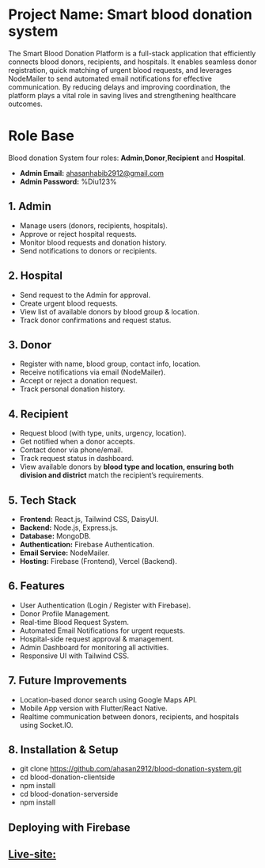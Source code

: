 # Project Name: Smart blood donation system
The Smart Blood Donation Platform is a full-stack application that efficiently connects blood donors, recipients, and hospitals. It enables seamless donor registration, quick matching of urgent blood requests, and leverages NodeMailer to send automated email notifications for effective communication. By reducing delays and improving coordination, the platform plays a vital role in saving lives and strengthening healthcare outcomes.
# Role Base
Blood donation System four roles: **Admin**,**Donor**,**Recipient** and **Hospital**.
- **Admin Email:** ahasanhabib2912@gmail.com
- **Admin Password:** %Diu123%

## 1. Admin
- Manage users (donors, recipients, hospitals).
- Approve or reject hospital requests.
- Monitor blood requests and donation history.
- Send notifications to donors or recipients.

## 2. Hospital
- Send request to the Admin for approval.
- Create urgent blood requests.
- View list of available donors by blood group & location.
- Track donor confirmations and request status.

## 3. Donor
- Register with name, blood group, contact info, location.
- Receive notifications via email (NodeMailer).
- Accept or reject a donation request.
- Track personal donation history.

## 4. Recipient
- Request blood (with type, units, urgency, location).
- Get notified when a donor accepts.
- Contact donor via phone/email.
- Track request status in dashboard.
- View available donors by **blood type and location, ensuring both division and district** match the recipient’s requirements.

## 5. Tech Stack
- **Frontend:** React.js, Tailwind CSS, DaisyUI.
- **Backend:** Node.js, Express.js.
- **Database:** MongoDB.
- **Authentication:** Firebase Authentication.
- **Email Service:** NodeMailer.
- **Hosting:** Firebase (Frontend), Vercel (Backend).

## 6. Features
- User Authentication (Login / Register with Firebase).
- Donor Profile Management.
- Real-time Blood Request System.
- Automated Email Notifications for urgent requests.
- Hospital-side request approval & management.
- Admin Dashboard for monitoring all activities.
- Responsive UI with Tailwind CSS.

## 7. Future Improvements
- Location-based donor search using Google Maps API.
- Mobile App version with Flutter/React Native.
- Realtime communication between donors, recipients, and hospitals using Socket.IO.

## 8. Installation & Setup
- git clone https://github.com/ahasan2912/blood-donation-system.git
- cd blood-donation-clientside
- npm install
- cd blood-donation-serverside
- npm install

## Deploying with Firebase
## [Live-site: ](https://blood-donation-applicati-eff4d.web.app/)
